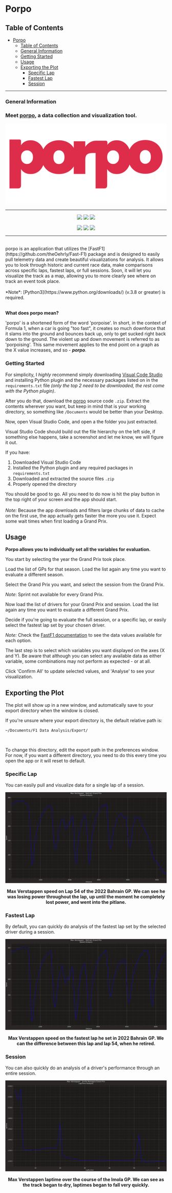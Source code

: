 # Porpo

## Table of Contents
- [Porpo](#porpo)
  - [Table of Contents](#table-of-contents)
  - [General Information](#general-information)
  - [Getting Started](#getting-started)
  - [Usage](#usage)
  - [Exporting the Plot](#exporting-the-plot)
    - [Specific Lap](#specific-lap)
    - [Fastest Lap](#fastest-lap)
    - [Session](#session)

------

### General Information

### Meet [porpo](https://github.com/dtech-auto/porpo), a data collection and visualization tool.

<p align="center">
  <img src = src/common/images/icon.png />
</p>

------

<p align="center">
  <img src = https://img.shields.io/github/license/dtech-auto/F1DataAnalysis />
    </>
  <img src = https://img.shields.io/github/languages/top/dtech-auto/F1DataAnalysis />
    </>
  <img src = https://img.shields.io/github/v/release/dtech-auto/F1DataAnalysis?display_name=tag&include_prereleases />
    </>
</p>

<p align="center">
  <img src = https://img.shields.io/github/commit-activity/w/dtech-auto/F1DataAnalysis />
    </>
  <img src = https://img.shields.io/github/last-commit/dtech-auto/F1DataAnalysis />
    </>
  <img src = https://img.shields.io/github/issues-raw/dtech-auto/F1DataAnalysis />
</p>

------

</br>
porpo is an application that utilizes the [FastF1](https://github.com/theOehrly/Fast-F1) package and is designed to easily pull telemetry data and create beautiful visualizations for analysis. It allows you to look through historic and current race data, make comparisons across specific laps, fastest laps, or full sessions. Soon, it will let you visualize the track as a map, allowing you to more clearly see where on track an event took place.
</br>
</br>
*Note*: [Python3](https://www.python.org/downloads/) (v.3.8 or greater) is required.
</br>
</br>

**What does porpo mean?**

'porpo' is a shortened form of the word 'porpoise'. In short, in the context of Formula 1, when a car is going "too fast", it creates so much downforce that it slams into the ground and bounces back up, only to get sucked right back down to the ground. The violent up and down movement is referred to as 'porpoising'. This same movement applies to the end point on a graph as the X value increases, and so - ***porpo***. 
</br>

### Getting Started

For simplicity, I *highly* recommend simply downloading [Visual Code Studio](https://code.visualstudio.com/Download) and installing Python plugin and the necessary packages listed on in the `requirements.txt` file *(only the top 2 need to be downloaded, the rest come with the Python plugin)*.

After you do that, download the [porpo](https://github.com/dtech-auto/porpo/releases/tag/v1.2.2-beta.stable) source code `.zip`. Extract the contents wherever you want, but keep in mind that is your working directory, so something like `/Documents` would be better than your Desktop.

Now, open Visual Studio Code, and open a the folder you just extracted.

Visual Studio Code should build out the file hierarchy on the left side, if something else happens, take a screenshot and let me know, we will figure it out.

If you have: 

1. Downloaded Visual Studio Code
2. Installed the Python plugin and any required packages in `requirements.txt`
3. Downloaded and extracted the source files `.zip`
4. Properly opened the directory

You should be good to go. 
All you need to do now is hit the play button in the top right of your screen and the app should start.
</br>
</br>
*Note:* Because the app downloads and filters large chunks of data to cache on the first use, the app actually gets faster the more you use it. Expect some wait times when first loading a Grand Prix.

## Usage


**Porpo allows you to individually set all the variables for evaluation.** 

You start by selecting the year the Grand Prix took place.

Load the list of GPs for that season. Load the list again any time you want to evaluate a different season.

Select the Grand Prix you want, and select the session from the Grand Prix.

*Note*: Sprint not available for every Grand Prix.

Now load the list of drivers for your Grand Prix and session. Load the list again any time you want to evaluate a different Grand Prix.

Decide if you're going to evaluate the full session, or a specific lap, or easily select the fastest lap set by your chosen driver.

*Note:* Check the [FastF1 documentation](https://theoehrly.github.io/Fast-F1/) to see the data values available for each option.

The last step is to select which variables you want displayed on the axes (X and Y). Be aware that although you can select any available data as either variable, some combinations may not perform as expected - or at all.

Click 'Confirm All' to update selected values, and 'Analyse' to see your visualization.

## Exporting the Plot

The plot will show up in a new window, and automatically save to your export directory when the window is closed.

If you're unsure where your export directory is, the default relative path is:

  ```
  ~/Documents/F1 Data Analysis/Export/
  ```
&nbsp;

To change this directory, edit the export path in the preferences window. For now, if you want a different directory, you need to do this every time you open the app or it will reset to default.

### Specific Lap
You can easily pull and visualize data for a single lap of a session.

![VER_SpeedL_Bah](/src/examples/images/ver_bah_last_speed.png)
<figcaption align = "center">
  <b>Max Verstappen speed on Lap 54 of the 2022 Bahrain GP. We can see he was losing power throughout the lap, up until the moment he completely lost power, and went into the pitlane.</b>
</figcaption>

### Fastest Lap
By default, you can quickly do analysis of the fastest lap set by the selected driver during a session.

![VER_SpeedF_Bah](/src/examples/images/ver_bah_fastest_speed.png)
<figcaption align = "center">
  <b>Max Verstappen speed on the fastest lap he set in 2022 Bahrain GP. We can the difference between this lap and lap 54, when he retired.</b>
</figcaption>

### Session
You can also quickly do an analysis of a driver's performance through an entire session.

![VER_SpeedF_Bah](/src/examples/images/ver_imola_laptime.png)
<figcaption align = "center">
  <b>Max Verstappen laptime over the course of the Imola GP. We can see as the track began to dry, laptimes began to fall very quickly.</b>
</figcaption>
